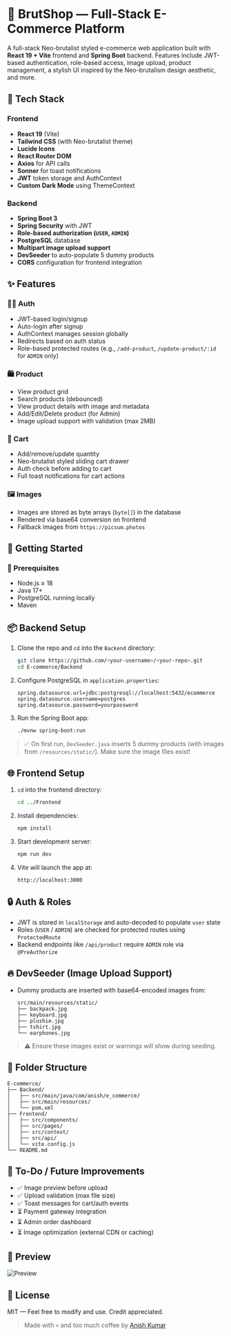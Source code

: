 # 🛒 BrutShop — Full-Stack E-Commerce Platform

A full-stack Neo-brutalist styled e-commerce web application built with **React 19 + Vite** frontend and **Spring Boot** backend. Features include JWT-based authentication, role-based access, image upload, product management, a stylish UI inspired by the Neo-brutalism design aesthetic, and more.

## 🔧 Tech Stack

### Frontend
- **React 19** (Vite)
- **Tailwind CSS** (with Neo-brutalist theme)
- **Lucide Icons**
- **React Router DOM**
- **Axios** for API calls
- **Sonner** for toast notifications
- **JWT** token storage and AuthContext
- **Custom Dark Mode** using ThemeContext

### Backend
- **Spring Boot 3**
- **Spring Security** with JWT
- **Role-based authorization (`USER`, `ADMIN`)**
- **PostgreSQL** database
- **Multipart image upload support**
- **DevSeeder** to auto-populate 5 dummy products
- **CORS** configuration for frontend integration

## ✨ Features

### 👨‍💻 Auth
- JWT-based login/signup
- Auto-login after signup
- AuthContext manages session globally
- Redirects based on auth status
- Role-based protected routes (e.g., `/add-product`, `/update-product/:id` for `ADMIN` only)

### 🛍 Product
- View product grid
- Search products (debounced)
- View product details with image and metadata
- Add/Edit/Delete product (for Admin)
- Image upload support with validation (max 2MB)

### 🛒 Cart
- Add/remove/update quantity
- Neo-brutalist styled sliding cart drawer
- Auth check before adding to cart
- Full toast notifications for cart actions

### 🖼 Images
- Images are stored as byte arrays (`byte[]`) in the database
- Rendered via base64 conversion on frontend
- Fallback images from `https://picsum.photos`

## 🚀 Getting Started

### 🔧 Prerequisites
- Node.js ≥ 18
- Java 17+
- PostgreSQL running locally
- Maven

## 📦 Backend Setup

1. Clone the repo and `cd` into the `Backend` directory:
   ```bash
   git clone https://github.com/<your-username>/<your-repo>.git
   cd E-commerce/Backend
   ```

2. Configure PostgreSQL in `application.properties`:
   ```properties
   spring.datasource.url=jdbc:postgresql://localhost:5432/ecommerce
   spring.datasource.username=postgres
   spring.datasource.password=yourpassword
   ```

3. Run the Spring Boot app:
   ```bash
   ./mvnw spring-boot:run
   ```

> ✅ On first run, `DevSeeder.java` inserts 5 dummy products (with images from `/resources/static/`). Make sure the image files exist!

## 🌐 Frontend Setup

1. `cd` into the frontend directory:
   ```bash
   cd ../Frontend
   ```

2. Install dependencies:
   ```bash
   npm install
   ```

3. Start development server:
   ```bash
   npm run dev
   ```

4. Vite will launch the app at:
   ```
   http://localhost:3000
   ```

## 🔒 Auth & Roles

- JWT is stored in `localStorage` and auto-decoded to populate `user` state
- Roles (`USER` / `ADMIN`) are checked for protected routes using `ProtectedRoute`
- Backend endpoints like `/api/product` require `ADMIN` role via `@PreAuthorize`

## 🔥 DevSeeder (Image Upload Support)

- Dummy products are inserted with base64-encoded images from:
  ```
  src/main/resources/static/
  ├── backpack.jpg
  ├── keyboard.jpg
  ├── plushie.jpg
  ├── tshirt.jpg
  └── earphones.jpg
  ```

> ⚠️ Ensure these images exist or warnings will show during seeding.

## 🧠 Folder Structure

```
E-commerce/
├── Backend/
│   ├── src/main/java/com/anish/e_commerce/
│   ├── src/main/resources/
│   └── pom.xml
├── Frontend/
│   ├── src/components/
│   ├── src/pages/
│   ├── src/context/
│   ├── src/api/
│   └── vite.config.js
└── README.md
```

## 🧪 To-Do / Future Improvements

- ✅ Image preview before upload
- ✅ Upload validation (max file size)
- ✅ Toast messages for cart/auth events
- ⏳ Payment gateway integration
- ⏳ Admin order dashboard
- ⏳ Image optimization (external CDN or caching)

## 📸 Preview

![Preview](https://picsum.photos/seed/neo/900/300)

## 📝 License

MIT — Feel free to modify and use. Credit appreciated.

> Made with 💀 and too much coffee by [Anish Kumar](https://github.com/Sarcastic-Soul)
